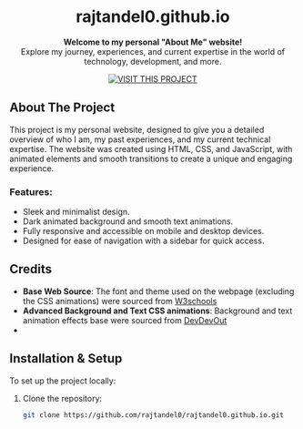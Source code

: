 <h1 align="center">rajtandel0.github.io</h1>

<p align="center">
  <strong>Welcome to my personal "About Me" website!</strong><br>
  Explore my journey, experiences, and current expertise in the world of technology, development, and more.<br>
</p>

<p align="center">
  <a href="https://rajtandel0.github.io" target="_blank">
    <img src="https://img.shields.io/badge/Visit-Website-blue?style=for-the-badge" alt="VISIT THIS PROJECT">
  </a>
</p>

## About The Project

This project is my personal website, designed to give you a detailed overview of who I am, my past experiences, and my current technical expertise. The website was created using HTML, CSS, and JavaScript, with animated elements and smooth transitions to create a unique and engaging experience.

### Features:
- Sleek and minimalist design.
- Dark animated background and smooth text animations.
- Fully responsive and accessible on mobile and desktop devices.
- Designed for ease of navigation with a sidebar for quick access.

## Credits
- **Base Web Source**: The font and theme used on the webpage (excluding the CSS animations) were sourced from <a href="https://w3schools.com"> W3schools </a>
- **Advanced Background and Text CSS animations**: Background and text animation effects base were sourced from <a href="https://devdevout.com/css/css-animated-backgrounds"> DevDevOut </a>
- 


## Installation & Setup
To set up the project locally:

1. Clone the repository:
   ```bash
   git clone https://github.com/rajtandel0/rajtandel0.github.io.git
